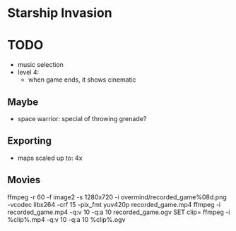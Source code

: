 # Starship Invasion

# TODO
- music selection
- level 4:
	- when game ends, it shows cinematic

## Maybe
- space warrior: special of throwing grenade?

## Exporting
- maps scaled up to: 4x

## Movies
ffmpeg -r 60 -f image2 -s 1280x720 -i overmind/recorded_game%08d.png -vcodec libx264 -crf 15 -pix_fmt yuv420p recorded_game.mp4
ffmpeg -i recorded_game.mp4 -q:v 10 -q:a 10 recorded_game.ogv
SET clip=
ffmpeg -i %clip%.mp4 -q:v 10 -q:a 10 %clip%.ogv
